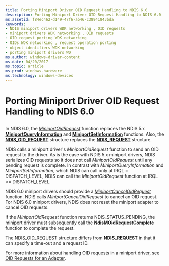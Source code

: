 ```yaml
---
title: Porting Miniport Driver OID Request Handling to NDIS 6.0
description: Porting Miniport Driver OID Request Handling to NDIS 6.0
ms.assetid: f84ec462-d149-47f6-ab46-c38941843bda
keywords:
- NDIS miniport drivers WDK networking , OID requests
- miniport drivers WDK networking , OID requests
- OID request porting WDK networking
- OIDs WDK networking , request operation porting
- object identifiers WDK networking
- porting miniport drivers WD
ms.author: windows-driver-content
ms.date: 04/20/2017
ms.topic: article
ms.prod: windows-hardware
ms.technology: windows-devices
---
```


# Porting Miniport Driver OID Request Handling to NDIS 6.0


## <a href="" id="ddk-porting-miniport-driver-oid-request-handling-to-ndis-6-0-ng"></a>


In NDIS 6.0, the [*MiniportOidRequest*](https://msdn.microsoft.com/library/windows/hardware/ff559416) function replaces the NDIS 5.x [**MiniportQueryInformation**](https://msdn.microsoft.com/library/windows/hardware/ff550490) and [**MiniportSetInformation**](https://msdn.microsoft.com/library/windows/hardware/ff550530) functions. Also, the [**NDIS\_OID\_REQUEST**](https://msdn.microsoft.com/library/windows/hardware/ff566710) structure replaces the [**NDIS\_REQUEST**](https://msdn.microsoft.com/library/windows/hardware/ff557179) structure.

NDIS calls a miniport driver's *MiniportOidRequest* function to send an OID request to the driver. As is the case with NDIS 5.x miniport drivers, NDIS serializes OID requests so it does not call *MiniportOidRequest* until any pending request is complete. In contrast with *MiniportQueryInformation* and *MiniportSetInformation*, which NDIS can call only at IRQL = DISPATCH\_LEVEL, NDIS can call the *MiniportOidRequest* function at IRQL &lt;= DISPATCH\_LEVEL.

NDIS 6.0 miniport drivers should provide a [*MiniportCancelOidRequest*](https://msdn.microsoft.com/library/windows/hardware/ff559339) function. NDIS calls *MiniportCancelOidRequest* to cancel an OID request. For NDIS 6.0 miniport drivers, NDIS does not reset the miniport adapter to cancel OID requests.

If the *MiniportOidRequest* function returns NDIS\_STATUS\_PENDING, the miniport driver must subsequently call the [**NdisMOidRequestComplete**](https://msdn.microsoft.com/library/windows/hardware/ff563622) function to complete the request.

The NDIS\_OID\_REQUEST structure differs from [**NDIS\_REQUEST**](https://msdn.microsoft.com/library/windows/hardware/ff557179) in that it can specify a time-out and a request ID.

For more information about handling OID requests in a miniport driver, see [OID Requests for an Adapter](miniport-adapter-oid-requests.md).

 

 





